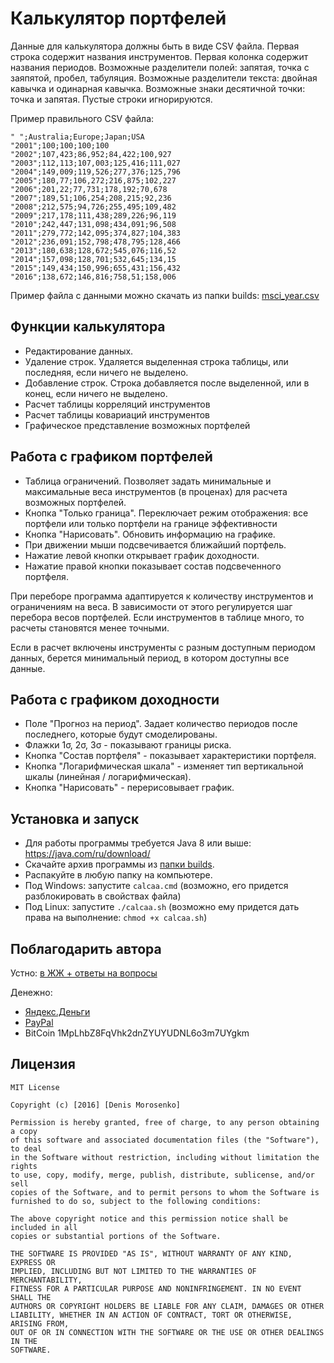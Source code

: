 # Калькулятор портфелей

Данные для калькулятора должны быть в виде CSV файла.
Первая строка содержит названия инструментов.
Первая колонка содержит названия периодов.
Возможные разделители полей: запятая, точка с заяпятой, пробел, табуляция.
Возможные разделители текста: двойная кавычка и одинарная кавычка. 
Возможные знаки десятичной точки: точка и запятая.
Пустые строки игнорируются.

Пример правильного CSV файла:

    " ";Australia;Europe;Japan;USA
    "2001";100;100;100;100
    "2002";107,423;86,952;84,422;100,927
    "2003";112,113;107,003;125,416;111,027
    "2004";149,009;119,526;277,376;125,796
    "2005";180,77;106,272;216,875;102,227
    "2006";201,22;77,731;178,192;70,678
    "2007";189,51;106,254;208,215;92,236
    "2008";212,575;94,726;255,495;109,482
    "2009";217,178;111,438;289,226;96,119
    "2010";242,447;131,098;434,091;96,508
    "2011";279,772;142,095;374,827;104,383
    "2012";236,091;152,798;478,795;128,466
    "2013";180,638;128,672;545,076;116,52
    "2014";157,098;128,701;532,645;134,15
    "2015";149,434;150,996;655,431;156,432
    "2016";138,672;146,816;758,51;158,006

Пример файла с данными можно скачать из папки builds: [msci_year.csv](builds/msci_year.csv)

## Функции калькулятора

- Редактирование данных.
- Удаление строк. Удаляется выделенная строка таблицы, или последняя, если ничего не выделено.
- Добавление строк. Строка добавляется после выделенной, или в конец, если ничего не выделено.
- Расчет таблицы корреляций инструментов
- Расчет таблицы ковариаций инструментов
- Графическое представление возможных портфелей

## Работа с графиком портфелей

- Таблица ограничений. Позволяет задать минимальные и максимальные
веса инструментов (в проценах) для расчета возможных портфелей.
- Кнопка "Только граница". Переключает режим отображения:
все портфели или только портфели на границе эффективности
- Кнопка "Нарисовать". Обновить информацию на графике.
- При движении мыши подсвечивается ближайший портфель.
- Нажатие левой кнопки открывает график доходности.
- Нажатие правой кнопки показывает состав подсвеченного портфеля.

При переборе программа адаптируется к количеству инструментов и ограничениям на веса.
В зависимости от этого регулируется шаг перебора весов портфелей. Если инструментов в таблице много,
то расчеты становятся менее точными.

Если в расчет включены инструменты с разным доступным периодом данных, берется минимальный период,
в котором доступны все данные.

## Работа с графиком доходности
- Поле "Прогноз на период". Задает количество периодов после последнего, которые будут смоделированы.
- Флажки 1σ, 2σ, 3σ - показывают границы риска.
- Кнопка "Состав портфеля" - показывает характеристики портфеля.
- Кнопка "Логарифмическая шкала" - изменяет тип вертикальной шкалы (линейная / логарифмическая).
- Кнопка "Нарисовать" - перерисовывает график.

## Установка и запуск

- Для работы программы требуется Java 8 или выше: https://java.com/ru/download/
- Скачайте архив программы из [папки builds](builds/).
- Распакуйте в любую папку на компьютере.
- Под Windows: запустите `calcaa.cmd`
(возможно, его придется разблокировать в свойствах файла)
- Под Linux: запустите `./calcaa.sh`
(возможно ему придется дать права на выполнение: `chmod +x calcaa.sh`)

## Поблагодарить автора
Устно: [в ЖЖ + ответы на вопросы](http://oppositus.livejournal.com/408547.html)

Денежно:
- [Яндекс.Деньги](https://money.yandex.ru/to/4100172000860)
- [PayPal](paypal.me/oppositus)
- BitCoin 1MpLhbZ8FqVhk2dnZYUYUDNL6o3m7UYgkm

## Лицензия

    MIT License
    
    Copyright (c) [2016] [Denis Morosenko]
    
    Permission is hereby granted, free of charge, to any person obtaining a copy
    of this software and associated documentation files (the "Software"), to deal
    in the Software without restriction, including without limitation the rights
    to use, copy, modify, merge, publish, distribute, sublicense, and/or sell
    copies of the Software, and to permit persons to whom the Software is
    furnished to do so, subject to the following conditions:
    
    The above copyright notice and this permission notice shall be included in all
    copies or substantial portions of the Software.
    
    THE SOFTWARE IS PROVIDED "AS IS", WITHOUT WARRANTY OF ANY KIND, EXPRESS OR
    IMPLIED, INCLUDING BUT NOT LIMITED TO THE WARRANTIES OF MERCHANTABILITY,
    FITNESS FOR A PARTICULAR PURPOSE AND NONINFRINGEMENT. IN NO EVENT SHALL THE
    AUTHORS OR COPYRIGHT HOLDERS BE LIABLE FOR ANY CLAIM, DAMAGES OR OTHER
    LIABILITY, WHETHER IN AN ACTION OF CONTRACT, TORT OR OTHERWISE, ARISING FROM,
    OUT OF OR IN CONNECTION WITH THE SOFTWARE OR THE USE OR OTHER DEALINGS IN THE
    SOFTWARE.
